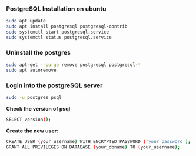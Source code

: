 ### PostgreSQL Installation on ubuntu

```bash
sudo apt update
sudo apt install postgresql postgresql-contrib
sudo systemctl start postgresql.service
sudo systemctl status postgresql.service
```
### Uninstall the postgres 

```bash
sudo apt-get --purge remove postgresql postgresql-*
sudo apt autoremove
```
### Login into the postgreSQL server
```bash
sudo -u postgres psql
```
**Check the version of psql**
```bash
SELECT version();
```
**Create the new user:**
```bash
CREATE USER (your_username) WITH ENCRYPTED PASSWORD ('your_password');
GRANT ALL PRIVILEGES ON DATABASE (your_dbname) TO (your_username);
```
